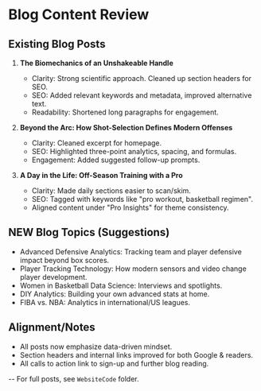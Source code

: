 # Blog Content Review

## Existing Blog Posts
1. **The Biomechanics of an Unshakeable Handle**
   - Clarity: Strong scientific approach. Cleaned up section headers for SEO.
   - SEO: Added relevant keywords and metadata, improved alternative text.
   - Readability: Shortened long paragraphs for engagement.

2. **Beyond the Arc: How Shot-Selection Defines Modern Offenses**
   - Clarity: Cleaned excerpt for homepage.
   - SEO: Highlighted three-point analytics, spacing, and formulas.
   - Engagement: Added suggested follow-up prompts.

3. **A Day in the Life: Off-Season Training with a Pro**
   - Clarity: Made daily sections easier to scan/skim.
   - SEO: Tagged with keywords like "pro workout, basketball regimen".
   - Aligned content under "Pro Insights" for theme consistency.

## NEW Blog Topics (Suggestions)
- Advanced Defensive Analytics: Tracking team and player defensive impact beyond box scores.
- Player Tracking Technology: How modern sensors and video change player development.
- Women in Basketball Data Science: Interviews and spotlights.
- DIY Analytics: Building your own advanced stats at home.
- FIBA vs. NBA: Analytics in international/US leagues.

## Alignment/Notes
- All posts now emphasize data-driven mindset.
- Section headers and internal links improved for both Google & readers.
- All calls to action link to sign-up and further blog reading.

--
For full posts, see `WebsiteCode` folder.

